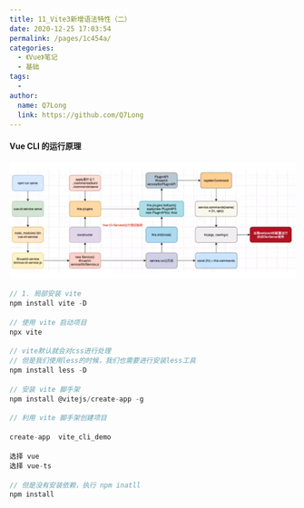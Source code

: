```yaml
---
title: 11_Vite3新增语法特性（⼆）
date: 2020-12-25 17:03:54
permalink: /pages/1c454a/
categories:
  - 《Vue》笔记
  - 基础
tags:
  -
author:
  name: Q7Long
  link: https://github.com/Q7Long
---
```


#### Vue CLI 的运行原理

![image-20221206103404280](https://github.com/Q7Long/images/blob/master/qlBlog_images/Vue%E5%9F%BA%E7%A1%80/11_Vite3%E6%96%B0%E5%A2%9E%E8%AF%AD%E6%B3%95%E7%89%B9%E6%80%A7%EF%BC%88%E2%BC%86%EF%BC%89.assets/image-20221206103404280.png?raw=true)

```js
// 1. 局部安装 vite
npm install vite -D

// 使用 vite 启动项目
npx vite

// vite默认就会对css进行处理
// 但是我们使用less的时候，我们也需要进行安装less工具
npm install less -D

// 安装 vite 脚手架
npm install @vitejs/create-app -g

// 利用 vite 脚手架创建项目

create-app  vite_cli_demo

选择 vue
选择 vue-ts

// 但是没有安装依赖，执行 npm inatll
npm install
```
